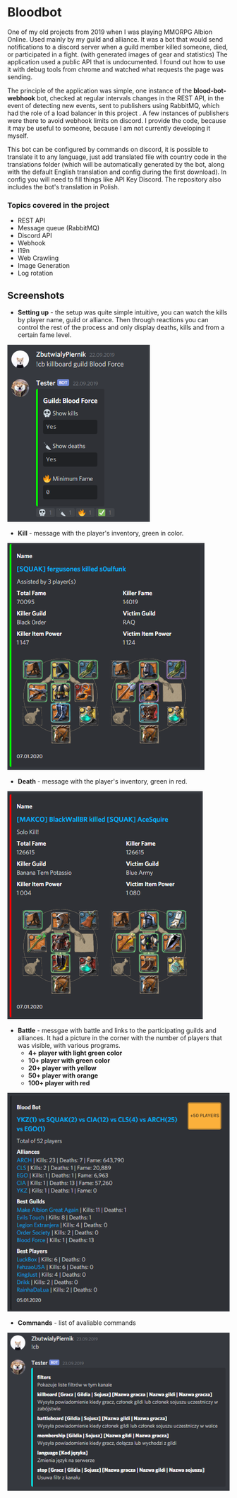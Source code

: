# Bloodbot

One of my old projects from 2019 when I was playing MMORPG Albion Online. Used mainly by my guild and alliance. It was a bot that would send notifications to a discord server when a guild member killed someone, died, or participated in a fight. (with generated images of gear and statistics) The application used a public API that is undocumented. I found out how to use it with debug tools from chrome and watched what requests the page was sending.

The principle of the application was simple, one instance of the **blood-bot-webhook** bot, checked at regular intervals changes in the REST API, in the event of detecting new events, sent to publishers using RabbitMQ, which had the role of a load balancer in this project . A few instances of publishers were there to avoid webhook limits on discord. I provide the code, because it may be useful to someone, because I am not currently developing it myself.

This bot can be configured by commands on discord, it is possible to translate it to any language, just add translated file with country code in the translations folder (which will be automatically generated by the bot, along with the default English translation and config during the first download). In config you will need to fill things like API Key Discord. The repository also includes the bot's translation in Polish.


### Topics covered in the project

  - REST API
  - Message queue (RabbitMQ)
  - Discord API
  - Webhook
  - I19n
  - Web Crawling
  - Image Generation
  - Log rotation

## Screenshots

- **Setting up** - the setup was quite simple intuitive, you can watch the kills by player name, guild or alliance. Then through reactions you can control the rest of the process and only display deaths, kills and from a certain fame level.

![Setting up](./screenshots/setting_up.PNG)

- **Kill** - message with the player's inventory, green in color.

![Kill](./screenshots/kill.PNG)

- **Death** - message with the player's inventory, green in red.

![Death](./screenshots/death.PNG)

- **Battle** - messgae with battle and links to the participating guilds and alliances. It had a picture in the corner with the number of players that was visible, with various programs.  
  - **4+ player with light green color**
  - **10+ player with green color**
  - **20+ player with yellow**
  - **50+ player with orange**
  - **100+ player with red**

![Battle](./screenshots/battle.PNG)

- **Commands** - list of avaliable commands

![Commands](./screenshots/command.PNG)
